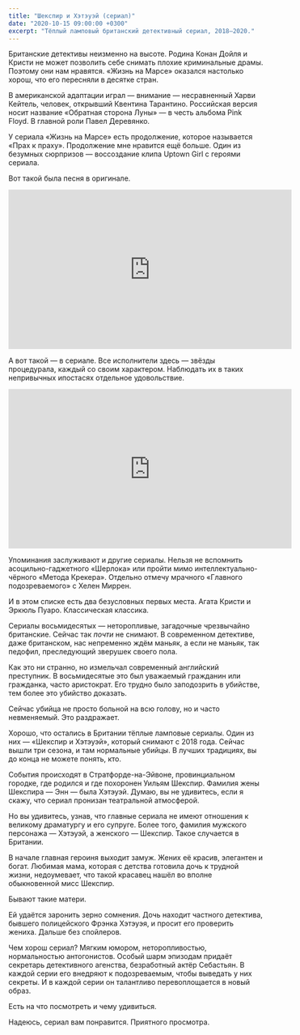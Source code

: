 ```yaml
---
title: "Шекспир и Хэтэуэй (сериал)"
date: "2020-10-15 09:00:00 +0300"
excerpt: "Тёплый ламповый британский детективный сериал, 2018–2020."
---
```


Британские детективы неизменно на высоте. Родина Конан Дойля и Кристи не может позволить себе снимать плохие криминальные драмы. Поэтому они нам нравятся. «Жизнь на Марсе» оказался настолько хорош, что его пересняли в десятке стран.

В американской адаптации играл — внимание — несравненный Харви Кейтель, человек, открывший Квентина Тарантино. Российская версия носит название «Обратная сторона Луны» — в честь альбома Pink Floyd. В главной роли Павел Деревянко.

У сериала «Жизнь на Марсе» есть продолжение, которое называется «Прах к праху». Продолжение мне нравится ещё больше. Один из безумных сюрпризов — воссоздание клипа Uptown Girl с героями сериала.

Вот такой была песня в оригинале.

<div class="video-wrapper">
    <iframe width="560" height="315" src="https://www.youtube.com/embed/hCuMWrfXG4E" frameborder="0" allow="accelerometer; autoplay; clipboard-write; encrypted-media; gyroscope; picture-in-picture" allowfullscreen></iframe>
</div>

А вот такой — в сериале. Все исполнители здесь — звёзды процедурала, каждый со своим характером. Наблюдать их в таких непривычных ипостасях отдельное удовольствие.

<div class="video-wrapper">
    <iframe width="560" height="315" src="https://www.youtube.com/embed/Tz8ppujjTXw" frameborder="0" allow="accelerometer; autoplay; clipboard-write; encrypted-media; gyroscope; picture-in-picture" allowfullscreen></iframe>
</div>

Упоминания заслуживают и другие сериалы. Нельзя не вспомнить асоцильно-гаджетного «Шерлока» или пройти мимо интеллектуально-чёрного «Метода Крекера». Отдельно отмечу мрачного «Главного подозреваемого» с Хелен Миррен.

И в этом списке есть два безусловных первых места. Агата Кристи и Эркюль Пуаро. Классическая классика.

Сериалы восьмидесятых — неторопливые, загадочные чрезвычайно британские. Сейчас так *почти* не снимают. В современном детективе, даже британском, нас непременно ждём маньяк, а если не маньяк, так педофил, преследующий зверушек своего пола.

Как это ни странно, но измельчал современный английский преступник. В восьмидесятые это был уважаемый гражданин или гражданка, часто аристократ. Его трудно было заподозрить в убийстве, тем более это убийство доказать.

Сейчас убийца не просто больной на всю голову, но и часто невменяемый. Это раздражает.

Хорошо, что остались в Британии тёплые ламповые сериалы. Один из них — «Шекспир и Хэтэуэй», который снимают с 2018 года. Сейчас вышли три сезона, и там нормальные убийцы. В лучших традициях, вы до конца не можете понять, кто.

События происходят в Стратфорде-на-Эйвоне, провинциальном городке, где родился и где похоронен Уильям Шекспир. Фамилия жены Шекспира — Энн — была Хэтэуэй. Думаю, вы не удивитесь, если я скажу, что сериал пронизан театральной атмосферой.

Но вы удивитесь, узнав, что главные сериала не имеют отношения к великому драматургу и его супруге. Более того, фамилия мужского персонажа — Хэтэуэй, а женского — Шекспир. Такое случается в Британии.

В начале главная героиня выходит замуж. Жених её красив, элегантен и богат. Любимая мама, которая с детства готовила дочь к трудной жизни, недоумевает, что такой красавец нашёл во вполне обыкновенной мисс Шекспир.

Бывают такие матери.

Ей удаётся заронить зерно сомнения. Дочь находит частного детектива, бывшего полицейского Фрэнка Хэтэуэя, и просит его проверить жениха. Дальше без спойлеров.

Чем хорош сериал? Мягким юмором, неторопливостью, нормальностью антогонистов. Особый шарм эпизодам придаёт секретарь детективного агенства, безработный актёр Себастьян. В каждой серии его внедряют к подозреваемым, чтобы выведать у них секреты. И в каждой серии он талантливо перевоплощается в новый образ.

Есть на что посмотреть и чему удивиться.

Надеюсь, сериал вам понравится. Приятного просмотра.
